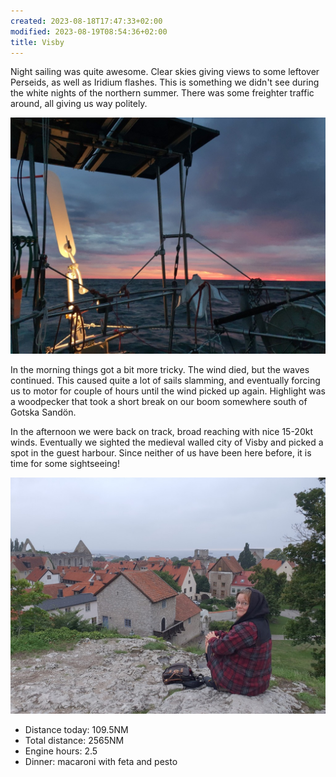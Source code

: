 ```yaml
---
created: 2023-08-18T17:47:33+02:00
modified: 2023-08-19T08:54:36+02:00
title: Visby
---
```


Night sailing was quite awesome. Clear skies giving views to some leftover Perseids, as well as Iridium flashes. This is something we didn't see during the white nights of the northern summer. There was some freighter traffic around, all giving us way politely.

![Image](../2023/5be96ff3e770b0a707625cd6695c8b64.jpg) 

In the morning things got a bit more tricky. The wind died, but the waves continued. This caused quite a lot of sails slamming, and eventually forcing us to motor for couple of hours until the wind picked up again. Highlight was a woodpecker that took a short break on our boom somewhere south of Gotska Sandön.

In the afternoon we were back on track, broad reaching with nice 15-20kt winds. Eventually we sighted the medieval walled city of Visby and picked a spot in the guest harbour. Since neither of us have been here before, it is time for some sightseeing!

![Image](../2023/26d7360d8d37a89ae797d06c58b9ff72.jpg) 

* Distance today: 109.5NM
* Total distance: 2565NM
* Engine hours: 2.5
* Dinner: macaroni with feta and pesto
